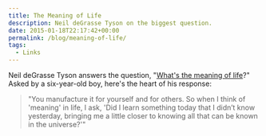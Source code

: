 ```yaml
---
title: The Meaning of Life
description: Neil deGrasse Tyson on the biggest question.
date: 2015-01-18T22:17:42+00:00
permalink: /blog/meaning-of-life/
tags:
  - Links
---
```


Neil deGrasse Tyson answers the question, "[What's the meaning of life](http://www.rawstory.com/rs/2015/01/watch-neil-degrasse-tyson-explain-the-meaning-of-life-to-a-curious-6-year-old/)?" Asked by a six-year-old boy, here's the heart of his response:

> "You manufacture it for yourself and for others. So when I think of 'meaning' in life, I ask, 'Did I learn something today that I didn’t know yesterday, bringing me a little closer to knowing all that can be known in the universe?'"